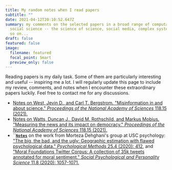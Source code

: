```yaml
---
title: My random notes when I read papers
subtitle: ""
date: 2021-04-12T20:10:52.647Z
summary: my comments on the selected papers in a broad range of computational
  social science -- the science of science, social media, complex systems, and
  so on...
draft: false
featured: false
image:
  filename: featured
  focal_point: Smart
  preview_only: false
---
```

Reading papers is my daily task. Some of them are particularly interesting and useful -- inspiring me a lot. I will regularly update this page to include my review, comments, and notes when I encounter these extraordinary papers luckily. Feel free to contact me for any discussions.

* [Notes on West, Jevin D., and Carl T. Bergstrom. "Misinformation in and about science." *Proceedings of the National Academy of Sciences* 118.15 (2021).](https://docs.google.com/document/d/1sT-oseC9EVJUbXNXmLZn2tWmftyoFkYumTtr-7voH4A/edit?usp=sharing)
* [Notes on Watts, Duncan J., David M. Rothschild, and Markus Mobius. "Measuring the news and its impact on democracy." *Proceedings of the National Academy of Sciences* 118.15 (2021).](https://docs.google.com/document/d/1E6Idk6wvX1yZkQtt74o_LO753MmSSfJT8j_yHfjyopk/edit?usp=sharing)
* ``**[`Notes`](https://docs.google.com/document/d/13urhFb0HOk2Ah75m_y7Yzlh0X9ZeqKFu2HdY0SI4L0o/edit?usp=sharing)** on the work from Morteza Dehghani's group at USC psychology: ["The big, the bad, and the ugly: Geographic estimation with flawed psychological data." *Psychological Methods* 25.4 (2020): 412](https://psycnet.apa.org/doiLanding?doi=10.1037%2Fmet0000240), and ["Moral Foundations Twitter Corpus: A collection of 35k tweets annotated for moral sentiment." *Social Psychological and Personality Science* 11.8 (2020): 1057-1071.](https://journals.sagepub.com/doi/full/10.1177/1948550619876629?casa_token=3I7Iz0GTWEYAAAAA%3A3uO6594rIOnNBX0cfgk_oXkdsD0ML4fcdz0OB-41EzyHhXcf5soYKMbK_A6djKdDfhngYhOV8bpZuQ)